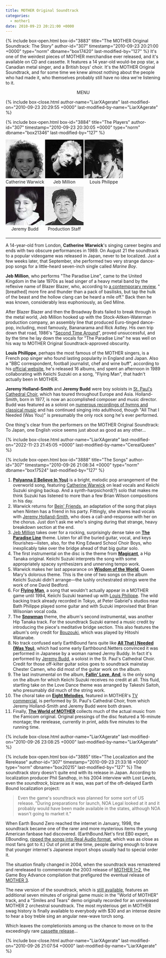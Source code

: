 ```yaml
---
title: MOTHER Original Soundtrack
categories:
  - mother1
date: 2010-09-23 20:21:00 +0000
---
```

{% include box-open.html box-id="3883" title="The MOTHER Original Soundtrack: The Story" author-id="307" timestamp="2010-09-23 20:21:00 +0000" type="norm" dbname="box17420" last-modified-by="127" %}
It's one of the weirdest pieces of MOTHER merchandise ever released, and it's available on CD and cassette. It features a 14 year-old would-be pop star, a Canadian metal singer, and a British boys' choir. It's the MOTHER Original Soundtrack, and for some time we knew almost nothing about the people who had made it, who themselves probably still have no idea we're listening to it. 

<p align="center">MENU</p>
{% include box-close.html author-name="LiarXAgerate" last-modified-on="2010-09-23 20:29:55 +0000" last-modified-by-name="LiarXAgerate" %}

{% include box-open.html box-id="3884" title="The Players" author-id="307" timestamp="2010-09-23 20:30:05 +0000" type="norm" dbname="box21346" last-modified-by="127" %}
<div align="center"><div style="float: left; margin: 0 3px 7px 0;">
<img src="warwick2.jpg" />
<div>Catherine Warwick</div>
</div>

<div style="float: left; margin: 0 3px 7px 0;">
<img src="million2.jpg" />
<div align="center">Jeb Million</div>
</div>

<div style="float: left; margin: 0 3px 7px 0;">
<img src="philippe2.jpg" />
<div>Louis Philippe</div></div>

<div style="float: left; margin: 0 3px 7px 0;">
<img src="budd2.jpg" />
<div>Jeremy Budd</div>
</div>

<div style="float: left; margin: 0 3px 7px 0;">
<img src="production2.jpg" />
<div>Production Staff</div>
</div>
</div>
<br clear="all" />

<hr />

<p>A 14-year-old from London, <strong>Catherine Warwick</strong>'s singing career begins and ends with two obscure performances in 1989. On August 21 the soundtrack to a popular videogame was released in Japan, never to be localized. Just a few weeks later, that September, she performed two very strange dance-pop songs for a little-heard seven-inch single called <em>Marine Boy</em>.</p>

<p><strong>Jeb Million</strong>, who performs "The Paradise Line", came to the United Kingdom in the late 1970s as lead singer of a heavy metal band by the reflexive name of Blazer Blazer, who, according to <a href="http://nwobhm.info/nwobhm/index.php?option=com_content&task=view&id=296&Itemid=42">a contemporary review</a>, "[breathed] more fire and thunder than a pack of basilisks, but tap the hulk of the beast and the hollow clang can be heard a mile off." Back then he was known, considerably less euphoniously, as Ged Milne.</p>

<p>After Blazer Blazer and then the Broadway Brats failed to break through in the metal world, Jeb Million hooked up with the Stock-Aitken-Waterman production company, an assembly line that produced Euro-tinged dance-pop, including, most famously, Bananarama and Rick Astley. His own trip down that road, 1986's "<a href="http://www.youtube.com/watch?v=oO32n1Hsihg">Second Time Around</a>", proved unsuccessful, and by the time he lay down the vocals for "The Paradise Line" he was well on his way to MOTHER Original Soundtrack-approved obscurity.</p>

<p><strong>Louis Phillippe</strong>, perhaps the most famous of the MOTHER singers, is a French pop singer who found lasting popularity in England and Japan. Also a "BBC correspondent, football journalist, chef and wine buff", according to his <a href="http://www.louisphilippe.co.uk/faq.html#work">official website</a>, he's released 16 albums, and spent an afternoon in 1989 collaborating with Keiichi Suzuki on a song, "Flying Man", that hadn't actually been in MOTHER.</p>

<p><strong>Jeremy Holland-Smith</strong> and <strong>Jeremy Budd</strong> were boy soloists in <a href="http://www.stpauls.co.uk/Worship-Music/The-Cathedral-Choir">St. Paul's Cathedral Choir</a>, which has toured throughout Europe and Asia. Holland-Smith, born in 1977, is now an accomplished composer and music director. Budd was featured as a soloist on <a href="http://www.boysoloist.com/artist.asp?VID=294">numerous recordings of hymns and classical music</a> and has continued singing into adulthood, though "All That I Needed (Was You)" is presumably the only rock song he's ever performed. </p>

<p>One thing's clear from the performers on the MOTHER Original Soundtrack: To Japan, one English voice seems just about as good as any other...</p>



{% include box-close.html author-name="LiarXAgerate" last-modified-on="2022-11-23 21:45:05 +0000" last-modified-by-name="CerealQueen" %}

{% include box-open.html box-id="3888" title="The Songs" author-id="307" timestamp="2010-09-26 21:08:34 +0000" type="norm" dbname="box17524" last-modified-by="127" %}
<ol><li><strong><a href="songs/pollyana.php">Polyanna (I Believe In You)</a></strong> is a bright, melodic pop arrangement of the overworld song, featuring <a href="personnel/catherinewarwick.php">Catherine Warwick</a> on lead vocals and Keiichi Suzuki singing backup. And a synth-harpsichord(?) solo that makes me think Suzuki has listened to more than a few Brian Wilson compositions in his day.</li>
<li>Warwick returns for <a href="songs/beinfriends.php">Bein' Friends</a>, an adaptation of the song that plays when Ninten has a friend in his party. Fittingly, she shares lead vocals with <a href="personnel/jeremyhollandsmith.php">Jeremy Holland-Smith</a>, who does a call-and-response with her on the chorus. Just don't ask me who's singing during that strange, heavy breakdown section at the end.</li>
<li><a href="personnel/jebmillion.php">Jeb Million</a> takes over for a rocking, surprisingly dense take on <strong><a href="songs/paradiseline.php">The Paradise Line</a></strong> theme. Listen for all the buried guitar, vocal, and keys flourishes—listen, also, for the King Edward School Choir Boys, who inexplicably take over the bridge ahead of that big guitar solo.</li>
<li>The first instrumental on the disc is the theme from <strong><a href="songs/magicant.php">Magicant</a></strong>, a <a hrf="http://starmen.net/credits/hirokazutanaka.php">Hip Tanaka</a> original. Keiichi Suzuki interprets the song with some appropriately spacey synthesizers and unnerving tempo work.</li>
<li>Warwick makes her last appearance on <strong><a href="songs/wisdomoftheworld.php">Wisdom of the World</a></strong>, Queen Mary's dolorous theme. This is the one of two songs on the album Keiichi Suzuki didn't arrange—the lushly orchestrated strings were the work of one David Bedford.</li>
<li>For <strong><a href="songs/flyingman.php">Flying Man</a></strong>, a song that wouldn't actually appear in a MOTHER game until 1994, Keiichi Suzuki teamed up with <a href="personnel/louisphilippe">Louis Philippe</a>. The wild backing track already recorded in Tokyo, at Peter Gabriel's studios near Bath Philippe played some guitar and with Suzuki improvised that Brian Wilsonian vocal coda.</li>
<li>The <strong><a href="songs/snowman.php">Snowman</a></strong> theme, the album's second instrumental, was another Hip Tanaka track. For the soundtrack Suzuki earned a music credit by introducing the piece's meditative bridge section. This also features the album's only credit for <a href="http://en.wikipedia.org/wiki/Bouzouki">Bouzouki</a>, which was played by Hitoshi Watanabe.</li>
<li>No track confused early EarthBound fans quite like <strong><a href="songs/allthatineededwasyou.php">All That I Needed (Was You)</a></strong>, which had some early Earthbound.Netters convinced it was performed in Japanese by a woman named Jermy Buddy. In fact it's performed by <a href="personnel/jeremybudd.php">Jeremy Budd</a>, a soloist in the St. Paul's Cathedral Choir. Credit for those off-kilter guitar solos goes to soundtrack mainstay Chester Camen, who did most of the guitar work on the album.</li>
<li>The last instrumental on the album, <strong><a href="songs/fallinloveand.php">Fallin' Love, And</a></strong>, is the only song on the album for which Keiichi Suzuki receives no credit at all. This fluid, startling take on the Love Dance theme was arranged by Takeshi Saitoh, who presumably did much of the string work.</li>
<li>The choral take on <strong><a href="songs/eightmelodies.php">Eight Melodies</a></strong>, featured in MOTHER's <a href="http://starmen.net/mother1/videos/">TV commercial</a>, is performed by St. Paul's Cathedral Choir, from which Jeremy Holland-Smith and Jeremy Budd were both drawn.</li>
<li>Finally, <strong><a href="songs/worldofmother.php">The World of MOTHER</a></strong> collects much of the actual music from the Famicom original. Original pressings of the disc featured a 16-minute montage; the rerelease, currently in print, adds five minutes to the running time.</li>
</ol>
{% include box-close.html author-name="LiarXAgerate" last-modified-on="2010-09-26 23:08:25 +0000" last-modified-by-name="LiarXAgerate" %}

{% include box-open.html box-id="3885" title="The Localization and the Rerelease" author-id="307" timestamp="2010-09-23 21:33:18 +0000" type="norm" dbname="box20215" last-modified-by="127" %}
The soundtrack story doesn't quite end with its release in Japan. According to localization producer Phil Sandhop, in his 2004 interview with Lost Levels, even the <em>soundtrack</em>, bizarre as it was, was part of the oft-delayed Earth Bound localization project:

<blockquote>Even the game's soundtrack was planned for some sort of US release. "During preparations for launch, NOA Legal looked at it and it probably would have been made available in the states, although NOA wasn't going to market it."</blockquote>

<p>When Earth Bound Zero reached the internet in January, 1998, the soundtrack became one of the rarer and more mysterious items the young American fanbase had discovered. (EarthBound.Net's first EB0 expert, EBounding, <a href="http://hijola.fobby.net/ebounding/sound/index.html">ripped the songs into Real Audio format</a>, which was as close as most fans got to it.) Out of print at the time, people daring enough to brave that younger internet's Japanese import shops usually had to special order it.</p>

<p>The situation finally changed in 2004, when the soundtrack was remastered and rereleased to commemorate the 2003 release of <a href="http://starmen.net/mother12/">MOTHER 1+2</a>, the Game Boy Advance compilation that prefigured the eventual release of <a href="http://starmen.net/mother3">MOTHER 3</a>. </p>

<p>The new version of the soundtrack, which is <a href="http://starmen.net/merchandise/music/m1cd.php">still available</a>, features an additional seven minutes of original game music in the "World of MOTHER" track, and a "Smiles and Tears" demo originally recorded for an unreleased MOTHER 2 orchestral soundtrack. The most mysterious get in MOTHER swag history is finally available to everybody with $30 and an intense desire to hear a boy treble sing an angular new-wave torch song.</p>

<p>Which leaves the completionists among us the chance to move on to the exceedingly rare <a href="http://starmen.net/merchandise/music/m1ct.php">cassette release</a>...</p>
{% include box-close.html author-name="LiarXAgerate" last-modified-on="2010-09-26 21:07:54 +0000" last-modified-by-name="LiarXAgerate" %}
